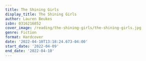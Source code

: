 ```yaml
---
title: The Shining Girls
display_title: The Shining Girls
author: Lauren Beukes
isbn: 0316216852
cover_image: /reading/the-shining-girls/the-shining-girls.jpg
genre: Fiction
format: Hardcover
date: '2022-04-10T13:18:24.673-04:00'
start_date: '2022-04-09'
end_date: '2022-04-10'
---
```


